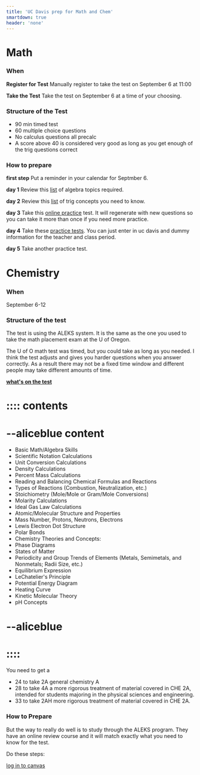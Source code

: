 ```yaml
---
title: 'UC Davis prep for Math and Chem'
smartdown: true
header: 'none'
---
```


# Math 

### When
 **Register for Test** Manually register to take the test on September 6 at 11:00

 **Take the Test** Take the test on September 6 at a time of your choosing.

 ### Structure of the Test
 - 90 min timed test
 - 60 multiple choice questions
 - No calculus questions all precalc
 - A score above 40 is considered very good as long as you get enough of the trig questions correct

 ### How to prepare
 **first step** Put a reminder in your calendar for Septmber 6.

 **day 1**  Review this [list](https://www.math.ucdavis.edu/application/files/9716/2060/0419/AlgebraWorkshops.pdf) of algebra topics required.

 **day 2** Review this [list](https://www.math.ucdavis.edu/application/files/6616/2060/0418/Trig-Workshops1-4.pdf) of trig concepts you need to know.

**day 3** Take this [online practice](http://diagnostic.math.berkeley.edu/exam.php) test.  It will regenerate with new questions so you can take it more than once if you need more practice.

**day 4** Take these [practice tests]( https://mdtp-wri.ucsd.edu/practice_tests/index.php). You can just enter in uc davis and dummy information for the teacher and class period.  

**day 5** Take another practice test.


# Chemistry

### When
September 6-12


### Structure of the test

The test is using the ALEKS system.  It is the same as the one you used to take the math placement exam at the U of Oregon.  

The U of O math test was timed, but you could take as long as you needed.  I think the test adjusts and gives you harder questions when you answer correctly.  As a result there may not be a fixed time window and different people may take different amounts of time.

[**what's on the test**](::contents/button,transparent)
# :::: contents
# --aliceblue content
- Basic Math/Algebra Skills
- Scientific Notation Calculations
- Unit Conversion Calculations
- Density Calculations
- Percent Mass Calculations
- Reading and Balancing Chemical Formulas and Reactions
- Types of Reactions (Combustion, Neutralization, etc.)
- Stoichiometry (Mole/Mole or Gram/Mole Conversions)
- Molarity Calculations
- Ideal Gas Law Calculations
- Atomic/Molecular Structure and Properties
- Mass Number, Protons, Neutrons, Electrons
- Lewis Electron Dot Structure
- Polar Bonds
- Chemistry Theories and Concepts:
- Phase Diagrams
- States of Matter
- Periodicity and Group Trends of Elements (Metals, Semimetals, and Nonmetals; Radii Size, etc.)
- Equilibrium Expression
- LeChatelier's Principle
- Potential Energy Diagram
- Heating Curve
- Kinetic Molecular Theory
- pH Concepts
# --aliceblue
# ::::

You need to get a 
- 24 to take 2A general chemistry A
- 28 to take 4A a more rigorous treatment of material covered in CHE 2A, intended for students majoring in the physical sciences and engineering.
- 33 to take 2AH more rigorous treatment of material covered in CHE 2A. 



### How to Prepare

But the way to really do well is to study through the ALEKS program.  They have an online review course and it will match exactly what you need to know for the test.

Do these steps:

[log in to canvas](https://canvas.ucdavis.edu/enroll/DW9GYD)

